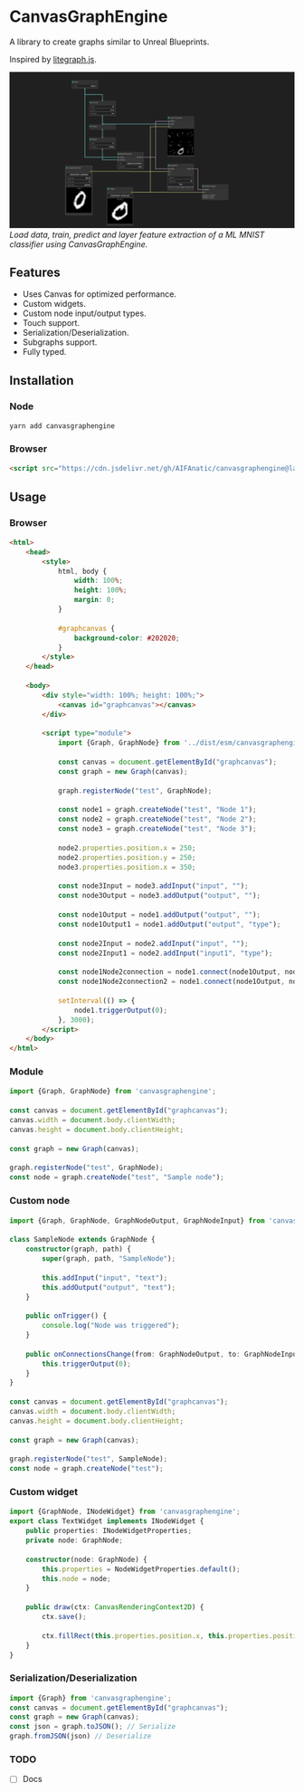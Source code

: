 # CanvasGraphEngine

A library to create graphs similar to Unreal Blueprints.

Inspired by [litegraph.js](https://github.com/jagenjo/litegraph.js).

![](https://github.com/AIFanatic/CanvasGraphEngine/raw/master/screenshot.png?raw=true)
*Load data, train, predict and layer feature extraction of a ML MNIST classifier using CanvasGraphEngine.*

## Features
- Uses Canvas for optimized performance.
- Custom widgets.
- Custom node input/output types.
- Touch support.
- Serialization/Deserialization.
- Subgraphs support.
- Fully typed.

## Installation
### Node
```shell
yarn add canvasgraphengine
```

### Browser
```html
<script src="https://cdn.jsdelivr.net/gh/AIFAnatic/canvasgraphengine@latest/dist/canvasgraphengine.js"></script>
```


## Usage
### Browser
```html
<html>
    <head>
        <style>
            html, body {
                width: 100%;
                height: 100%;
                margin: 0;
            }

            #graphcanvas {
                background-color: #202020;
            }
        </style>
    </head>

    <body>
        <div style="width: 100%; height: 100%;">
            <canvas id="graphcanvas"></canvas>
        </div>

        <script type="module">
            import {Graph, GraphNode} from '../dist/esm/canvasgraphengine-esm.js'

            const canvas = document.getElementById("graphcanvas");
            const graph = new Graph(canvas);

            graph.registerNode("test", GraphNode);

            const node1 = graph.createNode("test", "Node 1");
            const node2 = graph.createNode("test", "Node 2");
            const node3 = graph.createNode("test", "Node 3");

            node2.properties.position.x = 250;
            node2.properties.position.y = 250;
            node3.properties.position.x = 350;

            const node3Input = node3.addInput("input", "");
            const node3Output = node3.addOutput("output", "");

            const node1Output = node1.addOutput("output", "");
            const node1Output1 = node1.addOutput("output", "type");

            const node2Input = node2.addInput("input", "");
            const node2Input1 = node2.addInput("input1", "type");
            
            const node1Node2connection = node1.connect(node1Output, node2Input);
            const node1Node2connection2 = node1.connect(node1Output, node3Input);

            setInterval(() => {
                node1.triggerOutput(0);
            }, 3000);
        </script>
    </body>
</html>
```
### Module
```typescript
import {Graph, GraphNode} from 'canvasgraphengine';

const canvas = document.getElementById("graphcanvas");
canvas.width = document.body.clientWidth;
canvas.height = document.body.clientHeight;

const graph = new Graph(canvas);

graph.registerNode("test", GraphNode);
const node = graph.createNode("test", "Sample node");
```

### Custom node
```typescript
import {Graph, GraphNode, GraphNodeOutput, GraphNodeInput} from 'canvasgraphengine';

class SampleNode extends GraphNode {
    constructor(graph, path) {
        super(graph, path, "SampleNode");

        this.addInput("input", "text");
        this.addOutput("output", "text");
    }

    public onTrigger() {
        console.log("Node was triggered");
    }

    public onConnectionsChange(from: GraphNodeOutput, to: GraphNodeInput) {
        this.triggerOutput(0);
    }
}

const canvas = document.getElementById("graphcanvas");
canvas.width = document.body.clientWidth;
canvas.height = document.body.clientHeight;

const graph = new Graph(canvas);

graph.registerNode("test", SampleNode);
const node = graph.createNode("test");
```

### Custom widget
```typescript
import {GraphNode, INodeWidget} from 'canvasgraphengine';
export class TextWidget implements INodeWidget {
    public properties: INodeWidgetProperties;
    private node: GraphNode;

    constructor(node: GraphNode) {
        this.properties = NodeWidgetProperties.default();
        this.node = node;
    }
    
    public draw(ctx: CanvasRenderingContext2D) {
        ctx.save();

        ctx.fillRect(this.properties.position.x, this.properties.position.y, this.properties.size.w, this.properties.size.h);
    }
}
```

### Serialization/Deserialization
```typescript
import {Graph} from 'canvasgraphengine';
const canvas = document.getElementById("graphcanvas");
const graph = new Graph(canvas);
const json = graph.toJSON(); // Serialize
graph.fromJSON(json) // Deserialize
```

### TODO
- [ ] Docs